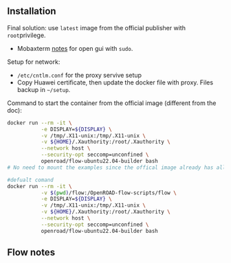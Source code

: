 ## Installation
Final solution: use `latest` image from the official publisher with `root`privilege.

+ Mobaxterm [notes](https://blog.mobatek.net/post/how-to-keep-X11-display-after-su-or-sudo/) for open gui with `sudo`.

Setup for network:
+ `/etc/cntlm.conf` for the proxy servive setup
+ Copy Huawei certificate, then update the docker file with proxy.
Files backup in `~/setup`.

Command to start the container from the official image (different from the doc):
```bash
docker run --rm -it \
           -e DISPLAY=${DISPLAY} \
           -v /tmp/.X11-unix:/tmp/.X11-unix \
           -v ${HOME}/.Xauthority:/root/.Xauthority \
           --network host \
           --security-opt seccomp=unconfined \
           openroad/flow-ubuntu22.04-builder bash
# No need to mount the examples since the offical image already has all sources

#defualt comand
docker run --rm -it \
		   -v $(pwd)/flow:/OpenROAD-flow-scripts/flow \
           -e DISPLAY=${DISPLAY} \
           -v /tmp/.X11-unix:/tmp/.X11-unix \
           -v ${HOME}/.Xauthority:/root/.Xauthority \
           --network host \
           --security-opt seccomp=unconfined \
           openroad/flow-ubuntu22.04-builder bash
```

## Flow notes 
<!--stackedit_data:
eyJoaXN0b3J5IjpbLTEwNjAxMTk2NSwtNzM2NDI2MDAwLC0xNz
Y1Nzg5MTgyLC0xMjU0MDcyMzY0LC0xMTM4NjA4MzAyLDE0NzQ0
OTY0NTgsOTM4MTk4NjY4LC0xMzQ3NDY1OTU1LDE2OTI5MTk2OT
ZdfQ==
-->
